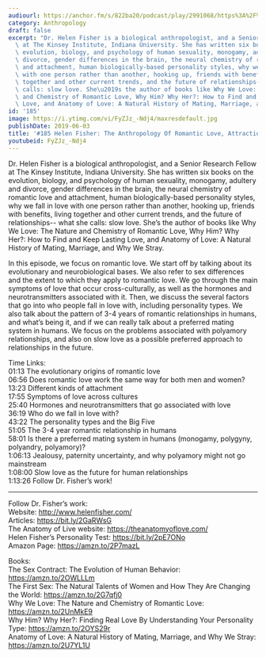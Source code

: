 ```yaml
---
audiourl: https://anchor.fm/s/822ba20/podcast/play/2991068/https%3A%2F%2Fd3ctxlq1ktw2nl.cloudfront.net%2Fproduction%2F2019-3-20%2F13203037-44100-2-cd417016a1eb7.m4a
category: Anthropology
draft: false
excerpt: "Dr. Helen Fisher is a biological anthropologist, and a Senior Research Fellow\
  \ at The Kinsey Institute, Indiana University. She has written six books on the\
  \ evolution, biology, and psychology of human sexuality, monogamy, adultery and\
  \ divorce, gender differences in the brain, the neural chemistry of romantic love\
  \ and attachment, human biologically-based personality styles, why we fall in love\
  \ with one person rather than another, hooking up, friends with benefits, living\
  \ together and other current trends, and the future of relationships-- what she\
  \ calls: slow love. She\u2019s the author of books like Why We Love: The Nature\
  \ and Chemistry of Romantic Love, Why Him? Why Her?: How to Find and Keep Lasting\
  \ Love, and Anatomy of Love: A Natural History of Mating, Marriage, and Why We Stray."
id: '185'
image: https://i.ytimg.com/vi/FyZJz_-Ndj4/maxresdefault.jpg
publishDate: 2019-06-03
title: '#185 Helen Fisher: The Anthropology Of Romantic Love, Attraction, And Attachment'
youtubeid: FyZJz_-Ndj4
---
```

<div class="timelinks">

Dr. Helen Fisher is a biological anthropologist, and a Senior Research Fellow at The Kinsey Institute, Indiana University. She has written six books on the evolution, biology, and psychology of human sexuality, monogamy, adultery and divorce, gender differences in the brain, the neural chemistry of romantic love and attachment, human biologically-based personality styles, why we fall in love with one person rather than another, hooking up, friends with benefits, living together and other current trends, and the future of relationships-- what she calls: slow love. She’s the author of books like Why We Love: The Nature and Chemistry of Romantic Love, Why Him? Why Her?: How to Find and Keep Lasting Love, and Anatomy of Love: A Natural History of Mating, Marriage, and Why We Stray.

In this episode, we focus on romantic love. We start off by talking about its evolutionary and neurobiological bases. We also refer to sex differences and the extent to which they apply to romantic love. We go through the main symptoms of love that occur cross-culturally, as well as the hormones and neurotransmitters associated with it. Then, we discuss the several factors that go into who people fall in love with, including personality types. We also talk about the pattern of 3-4 years of romantic relationships in humans, and what’s being it, and if we can really talk about a preferred mating system in humans. We focus on the problems associated with polyamory relationships, and also on slow love as a possible preferred approach to relationships in the future.

Time Links:  
<time>01:13</time> The evolutionary origins of romantic love  
<time>06:56</time> Does romantic love work the same way for both men and women?                                             
<time>13:23</time> Different kinds of attachment                                        
<time>17:55</time> Symptoms of love across cultures                                             
<time>25:40</time> Hormones and neurotransmitters that go associated with love                                     
<time>36:19</time> Who do we fall in love with?                               
<time>43:22</time> The personality types and the Big Five                       
<time>51:05</time> The 3-4 year romantic relationship in humans            
<time>58:01</time> Is there a preferred mating system in humans (monogamy, polygyny, polyandry, polyamory)?     
<time>1:06:13</time> Jealousy, paternity uncertainty, and why polyamory might not go mainstream  
<time>1:08:00</time> Slow love as the future for human relationships  
<time>1:13:26</time> Follow Dr. Fisher’s work!

---

Follow Dr. Fisher’s work:  
Website: http://www.helenfisher.com/  
Articles: https://bit.ly/2GaRWsG  
The Anatomy of Live website: https://theanatomyoflove.com/  
Helen Fisher’s Personality Test: https://bit.ly/2pE7ONo  
Amazon Page: https://amzn.to/2P7mazL

Books:  
The Sex Contract: The Evolution of Human Behavior: https://amzn.to/2OWLLLm  
The First Sex: The Natural Talents of Women and How They Are Changing the World: https://amzn.to/2G7qfj0  
Why We Love: The Nature and Chemistry of Romantic Love: https://amzn.to/2UnMkE9  
Why Him? Why Her?: Finding Real Love By Understanding Your Personality Type: https://amzn.to/2OYS29r  
Anatomy of Love: A Natural History of Mating, Marriage, and Why We Stray: https://amzn.to/2U7YL1U
</div>

